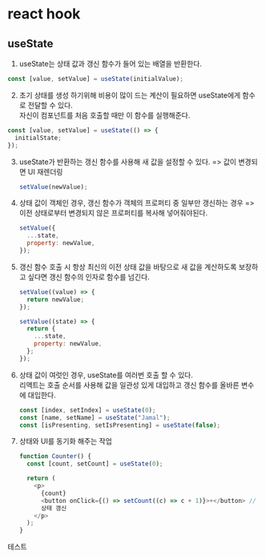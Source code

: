 # react hook

## useState

1. useState는 상태 값과 갱신 함수가 들어 있는 배열을 반환한다.

```javascript
const [value, setValue] = useState(initialValue);
```

2. 초기 상태를 생성 하기위해 비용이 많이 드는 계산이 필요하면 useState에게 함수로 전달할 수 있다.<br/> 자신이 컴포넌트를 처음 호출할 때만 이 함수를 실행해준다.

```javascript
const [value, setValue] = useState(() => {
  initialState;
});
```

3.  useState가 반환하는 갱신 함수를 사용해 새 값을 설정할 수 있다. => 값이 변경되면 UI 재렌더링

    ```javascript
    setValue(newValue);
    ```

4.  상태 값이 객체인 경우, 갱신 함수가 객체의 프로퍼티 중 일부만 갱신하는 경우 => 이전 상태로부터 변경되지 않은 프로퍼티를 복사해 넣어줘야된다.

    ```javascript
    setValue({
      ...state,
      property: newValue,
    });
    ```

5.  갱신 함수 호출 시 항상 최신의 이전 상태 값을 바탕으로 새 값을 계산하도록 보장하고 싶다면 갱신 함수의 인자로 함수를 넘긴다.

    ```javascript
    setValue((value) => {
      return newValue;
    });
    ```

    ```javascript
    setValue((state) => {
      return {
        ...state,
        property: newValue,
      };
    });
    ```

6.  상태 값이 여럿인 경우, useState를 여러번 호출 할 수 있다.<br/>
    리액트는 호출 순서를 사용해 값을 일관성 있게 대입하고 갱신 함수를 올바른 변수에 대입한다.

    ```javascript
    const [index, setIndex] = useState(0);
    const [name, setName] = useState("Jamal");
    const [isPresenting, setIsPresenting] = useState(false);
    ```

7.  상태와 UI를 동기화 해주는 작업

    ```javascript
    function Counter() {
      const [count, setCount] = useState(0);

      return (
        <p>
          {count}
          <button onClick={() => setCount((c) => c + 1)}>+</button> // 이벤트의 반응해
          상태 갱신
        </p>
      );
    }
    ```

테스트
